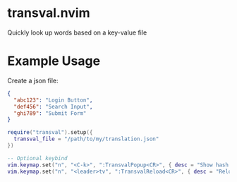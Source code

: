 # transval.nvim
Quickly look up words based on a key-value file


# Example Usage 
Create a json file:
```json
{
  "abc123": "Login Button",
  "def456": "Search Input",
  "ghi789": "Submit Form"
}
```

```lua
require("transval").setup({
  transval_file = "/path/to/my/translation.json"
})

-- Optional keybind
vim.keymap.set("n", "<C-k>", ":TransvalPopup<CR>", { desc = "Show hash popup" })
vim.keymap.set("n", "<leader>tv", ":TransvalReload<CR>", { desc = "Reload translation file" })
```

